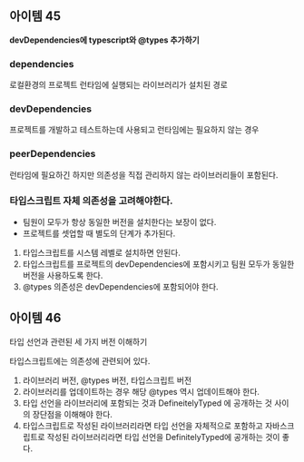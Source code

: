 ## 아이템 45

**devDependencies에 typescript와 @types 추가하기**

### dependencies

로컬환경의 프로젝트 런타임에 실행되는 라이브러리가 설치된 경로

### devDependencies

프로젝트를 개발하고 테스트하는데 사용되고 런타임에는 필요하지 않는 경우

### peerDependencies

런타임에 필요하긴 하지만 의존성을 직접 관리하지 않는 라이브러리들이 포함된다.

### 타입스크립트 자체 의존성을 고려해야한다.

- 팀원이 모두가 항상 동일한 버전을 설치한다는 보장이 없다.
- 프로젝트를 셋업할 때 별도의 단계가 추가된다.

1. 타입스크립트를 시스템 레벨로 설치하면 안된다.
2. 타입스크립트를 프로젝트의 devDependencies에 포함시키고 팀원 모두가 동일한 버전을 사용하도록 한다.
3. @types 의존성은 devDependencies에 포함되어야 한다.

## 아이템 46

타입 선언과 관련된 세 가지 버전 이해하기

타입스크립트에는 의존성에 관련되어 있다.

1. 라이브러리 버전, @types 버전, 타입스크립트 버전
2. 라이브러리를 업데이트하는 경우 해당 @types 역시 업데이트해야 한다.
3. 타입 선언을 라이브러리에 포함되는 것과 DefineitelyTyped 에 공개하는 것 사이의 장단점을 이해해야 한다.
4. 타입스크립트로 작성된 라이브러리라면 타입 선언을 자체적으로 포함하고 자바스크립트로 작성된 라이브러리라면 타입 선언을 DefinitelyTyped에 공개하는 것이 좋다.

